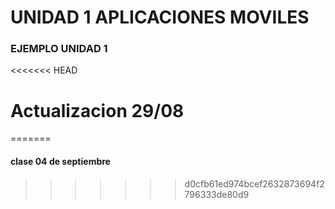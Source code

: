 # UNIDAD 1 APLICACIONES MOVILES

### EJEMPLO UNIDAD 1

<<<<<<< HEAD
# Actualizacion 29/08
=======
#### clase 04 de septiembre
>>>>>>> d0cfb61ed974bcef2632873694f2796333de80d9
